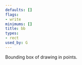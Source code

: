 ```yaml
---
defaults: []
flags:
- write
minimums: []
title: bb
types:
- rect
used_by: G
---
```

Bounding box of drawing in points.
